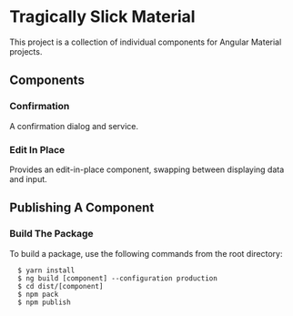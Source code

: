 # Tragically Slick Material

This project is a collection of individual components for Angular Material projects.

## Components
### Confirmation

A confirmation dialog and service.

### Edit In Place

Provides an edit-in-place component, swapping between displaying data and input.

## Publishing A Component
### Build The Package

To build a package, use the following commands from the root directory:

```
  $ yarn install
  $ ng build [component] --configuration production
  $ cd dist/[component]
  $ npm pack
  $ npm publish
```
